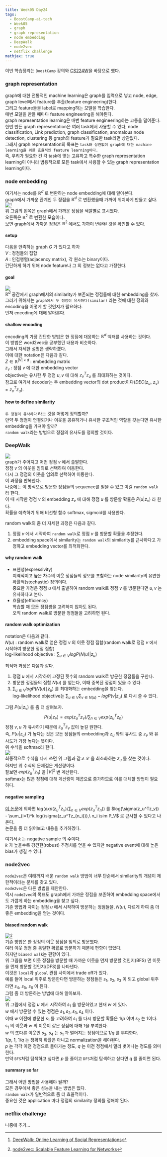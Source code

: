 ```yaml
---
title: Week05 Day24
tags:
  - BoostCamp-ai-tech
  - Week05
  - graph
  - graph representation
  - node embedding
  - DeepWalk
  - node2vec
  - netflix challenge
mathjax: true
---
```


이번 학습정리는 `BoostCamp` 강의와 [CS224W](http://web.stanford.edu/class/cs224w/)을 바탕으로 했다.  

### graph representation
graph에 대한 전통적인 machine learning은 graph를 입력으로 넣고 node, edge, graph level에서 feature를 추출(feature engineering)한다.  
그리고 feature들을 label로 mapping하는 모델을 학습한다.  
매번 모델을 만들 때마다 feature engineering을 해야된다.  
graph representation learning은 매번 feature engineering하는 고통을 덜어준다.  
한번 만든 graph representation은 여러 task에서 사용할 수 있다, node classification, Link prediction, graph classification, anomalous node detection, clustering 등 graph의 feature가 필요한 task라면 상관없다.  
그래서 graph representation의 목표는 `task와 상관없이 graph에 대한 machine learning을 위한 효율적인 feature learning이다.`  
즉, 우리가 필요한 건 각 task에 맞는 고유하고 특수한 graph representation learning이 아니라 범용적으로 모든 task에서 사용할 수 있는 graph representation learning이다.  

### node embedding
여기서는 node를 $\mathbb{R}^d$ 로 변환하는 node embedding에 대해 알아본다.  
graph에서 가까운 관계인 두 정점을 $\mathbb{R}^d$ 로 변환했을때 가까이 위치하게 만들고 싶다.  
![](/assets/images/47.PNG)[^1]  
위 그림의 왼쪽은 graph에서 가까운 정점을 색깔별로 표시했다.  
오른쪽은 $\mathbb{R}^2$ 로 변환한 모습이다.  
보면 graph에서 가까운 정점은 $\mathbb{R}^2$ 에서도 가까이 변환된 것을 확인할 수 있다.  

#### setup
다음을 만족하는 graph $G$ 가 있다고 하자  
$V$ : 정점들의 집합  
$A$ : 인접행렬(adjacency matrix), 각 원소는 binary이다.  
간단하게 하기 위해 node feature나 그 외 정보는 없다고 가정한다.  

#### goal
![](/assets/images/48.PNG)  
$\mathbb{R}^d$ 공간에서 graph에서의 similarity가 보존되는 정점들에 대한 embedding을 찾자.  
그러기 위해서는 `graph에서 두 정점이 유사하다(similar)` 라는 것에 대한 정의와 encoding을 어떻게 할 것인지가 필요하다.  
먼저 encoding에 대해 알아본다.  

#### shallow encoding
encoding의 가장 간단한 방법은 한 정점에 대응하는 $\mathbb{R}^d$ 벡터를 사용하는 것이다.  
이 방법은 word2vec을 공부했던 내용과 비슷하다.  
그래서 자세한 설명은 생략하겠다.  
이에 대한 notation은 다음과 같다.  
$Z \in \mathbb{R}^{|V| \times d}$ : embedding matrix  
$z_v$ : 정점 $v$ 에 대한 embedding vector  
objective는 유사한 두 정점 $u, v$ 에 대해 $z_v^Tz_u$ 를 최대화하는 것이다.  
참고로 여기서 decoder는 두 embedding vector의 dot product이다($DEC(z_u,\ z_v) = z_v^Tz_u$).  

#### how to define similarity
`두 정점이 유사하다` 라는 것을 어떻게 정의할까?  
만약 두 정점이 연결되거나 이웃을 공유하거나 유사한 구조적인 역할을 갖는다면 유사한 embedding을 가져야 할까?  
`random walk`라는 방법으로 정점의 유사도를 정의할 것이다.  

### DeepWalk
![](/assets/images/49.PNG)  
graph가 주어지고 어떤 정점 $v$ 에서 출발한다.  
정점 $v$ 의 이웃을 임의로 선택하여 이동한다.  
다시 그 정점의 이웃을 임의로 선택하여 이동한다.  
이 과정을 반복한다.  
나중에는 이 방식으로 방문한 정점들의 sequence를 얻을 수 있고 이걸 `random walk`라 한다.  
이 때 시작한 정점 $v$ 의 embedding $z_v$ 에 대해 정점 $u$ 를 방문할 확률은 $P(u|z_v)$ 라 한다.  
확률을 예측하기 위해 비선형 함수 softmax, sigmoid를 사용한다.  

random walk의 좀 더 자세한 과정은 다음과 같다.  
1. 정점 $v$ 에서 시작하여 `random walk`로 정점 $v$ 를 방문할 확률을 추정한다.  
2. embedding space에서 similarity는 `random walk`의 similarity를 근사하다고 가정하고 embedding vector를 최적화한다.  

#### why random walk
- 표현성(expressivity)  
지역적이고 높은 차수의 이웃 정점들의 정보를 포함하는 node similarity의 유연한 확률적(stochastic) 정의이다.  
중요한 가정은 정점 $u$ 에서 출발하여 random walk로 정점 $v$ 를 방문한다면 $u, v$ 는 유사하다고 본다.  
- 효율성(efficiency)  
학습할 때 모든 정점쌍을 고려하지 않아도 된다.  
오직 random walk로 방문한 정점들을 고려하면 된다.  

#### random walk optimization
notation은 다음과 같다.  
$N(u)$ : random walk로 얻은 정점 $v$ 의 이웃 정점 집합(random walk로 정점 $v$ 에서 시작하여 방문한 정점 집합)  
log-likelihood objective : $\sum_{u \in V}logP(N(u)|z_u)$  

최적화 과정은 다음과 같다.  
1. 정점 $u$ 에서 시작하여 고정된 횟수의 random walk로 방문한 정점들을 구한다.
2. 방문한 정점들의 집합 $N(u)$ 를 얻는다, 이때 중복된 정점이 있을 수 있다.  
3. $\sum_{u \in V}logP(N(u)\|z_u)$ 를 최대화하는 embedding을 찾는다.  
log-likelihood objective는 $\sum_{u \in V}\sum_{v \in N(u)}-logP(v|z_u)$ 로 다시 쓸 수 있다.  

그럼 $P(u|z_v)$ 를 좀 더 살펴보자.  
$$
P(u|z_v) = exp(z_u^Tz_v) / \sum_{n \in V}exp(z_u^Tz_n)
$$
정점 $v, u$ 가 유사하기 때문에 $z_u^Tz_v$ 값이 높길 원한다.  
즉, $P(u|z_u)$ 가 높다는 것은 모든 정점들의 embedding과 $z_u$ 와의 유사도 중 $z_v$ 와 유사도가 가장 높다는 뜻이다.  
위 수식을 softmax라 한다.  
![](/assets/images/50.PNG)  
최종적으로 수식을 다시 쓰면 위 그림과 같고 $\mathcal{L}$ 을 최소화하는 $z_u$ 를 찾는 것이다.  
하지만 위 수식의 문제점은 계산량이다.  
잘보면 $exp(z_u^Tz_n)$ 을 $|V|^2$ 번 계산한다.  
softmax는 많은 정점에 대해 계산량이 제곱으로 증가하므로 이를 대체할 방법이 필요하다.  

#### negative sampling
[이 논문](https://arxiv.org/abs/1402.3722)에 의하면 $log(exp(z_u^Tz_v) / \sum_{n \in V}exp(z_u^Tz_n))$ 를 $log(\sigma(z_u^Tz_v)) - \sum_{i=1}^k log(\sigma(z_u^Tz_{n_i})),\ n_i \sim P_V$ 로 근사할 수 있다고 나온다.  
논문을 좀 더 읽어보고 내용을 추가하겠다.  

여기서 $k$ 는 negative sample 의 수이다.  
$k$ 가 높을수록 강건한(robust) 추정치를 얻을 수 있지만 negative event에 대해 높은 bias가 생길 수 있다.  

### node2vec
`node2vec`은 여태까지 배운 `random walk` 방법이 너무 단순해서 similarity의 개념이 제한적이라는 문제를 갖고 있다.  
`node2vec`은 다른 방법을 제안한다.  
역시 `node2vec`의 목표도 graph에서 가까운 정점을 보존하여 embedding space에서도 가깝게 하는 embedding을 찾고 싶다.  
기존 방법과 차이는 정점 $u$ 에서 시작하여 방문하는 정점들을, $N(u)$, 다르게 하여 좀 더 좋은 embedding을 얻는 것이다.  

#### biased random walk
![](/assets/images/51.PNG)[^2]  
기존 방법은 한 정점의 이웃 정점을 임의로 방문했다.  
여러 이웃 정점 중 동일한 확률로 방문하기 때문에 편향이 없었다.  
하지만 `biased walk`는 편향이 있다.  
위 그림을 보면 이웃 정점을 방문할 때 가까운 이웃을 먼저 방문할 것인지(BFS) 먼 이웃을 먼저 방문할 것인지(DFS)를 나타낸다.  
이것은 `local`과 `global` 관점 사이에서 trade off가 있다.  
예를 들어 local 위주로 방문한다면 방문하는 정점들은 $s_1,\ s_2,\ s_3$ 이 되고 global 위주라면 $s_4,\ s_5,\ s_6$ 이 된다.  
그럼 좀 더 방문하는 방법에 대해 알아보자.  
![](/assets/images/52.PNG)  
위 그림에서 정점 $u$ 에서 시작하여 $s_1$ 을 방문하였고 현재 $w$ 에 있다.  
$w$ 에서 방문할 수 있는 정점은 $s_1, s_2, s_3, s_4$ 이다.  
이때 $w$ 이전에 방문한 $s_1$ 를 고려하여 $s_1$ 를 다시 방문할 확률은 $1/p$ 이며 $s_2$ 는 1이다.  
$s_1$ 의 이웃과 $w$ 의 이웃이 같은 정점에 대해 1을 부여한다.  
$w$ 의 또다른 이웃인 $s_3,\ s_4$ 는 $s_1$ 과 멀어지는 정점이므로 $1/q$ 를 부여한다.  
$1/p,\ 1,\ 1/q$ 는 정확히 확률은 아니고 normalization을 해야된다.  
$p$ 는 각각 이전 정점으로 돌아가는 정도, $q$ 는 이전 정점에서 멀리 벗어나는 정도를 의미한다.    
만약 `BFS`처럼 탐색하고 싶다면 $p$ 를 줄이고 `DFS`처럼 탐색하고 싶다면 $q$ 를 줄이면 된다.  

#### summary so far
그래서 어떤 방법을 사용해야 될까?  
모든 경우에서 좋은 성능을 내는 방법은 없다.  
`random walk`가 일반적으로 좀 더 효율적이다.  
중요한 것은 application 마다 정점의 similarity 정의를 정해야 된다.  

### netflix challenge
나중에 추가...

[^1]: [DeepWalk: Online Learning of Social Representations](https://arxiv.org/abs/1403.6652)  
[^2]: [node2vec: Scalable Feature Learning for Networks](https://cs.stanford.edu/~jure/pubs/node2vec-kdd16.pdf)  
